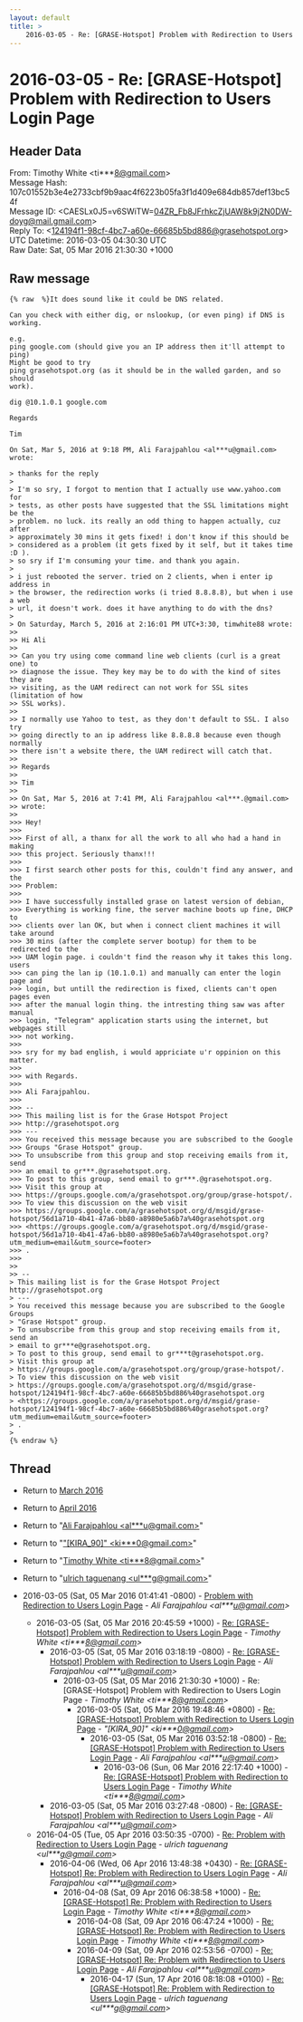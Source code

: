```yaml
---
layout: default
title: >
    2016-03-05 - Re: [GRASE-Hotspot] Problem with Redirection to Users Login Page
---
```


# 2016-03-05 - Re: [GRASE-Hotspot] Problem with Redirection to Users Login Page

## Header Data

From: Timothy White \<ti***8@gmail.com\><br>
Message Hash: 107c01552b3e4e2733cbf9b9aac4f6223b05fa3f1d409e684db857def13bc54f<br>
Message ID: \<CAESLx0J5=v6SWiTW=04ZR_Fb8JFrhkcZjUAW8k9j2N0DW-doyg@mail.gmail.com\><br>
Reply To: \<124194f1-98cf-4bc7-a60e-66685b5bd886@grasehotspot.org\><br>
UTC Datetime: 2016-03-05 04:30:30 UTC<br>
Raw Date: Sat, 05 Mar 2016 21:30:30 +1000<br>

## Raw message

```
{% raw  %}It does sound like it could be DNS related.

Can you check with either dig, or nslookup, (or even ping) if DNS is
working.

e.g.
ping google.com (should give you an IP address then it'll attempt to ping)
Might be good to try
ping grasehotspot.org (as it should be in the walled garden, and so should
work).

dig @10.1.0.1 google.com

Regards

Tim

On Sat, Mar 5, 2016 at 9:18 PM, Ali Farajpahlou <al***u@gmail.com>
wrote:

> thanks for the reply
>
> I'm so sry, I forgot to mention that I actually use www.yahoo.com for
> tests, as other posts have suggested that the SSL limitations might be the
> problem. no luck. its really an odd thing to happen actually, cuz after
> approximately 30 mins it gets fixed! i don't know if this should be
> considered as a problem (it gets fixed by it self, but it takes time :D ).
> so sry if I'm consuming your time. and thank you again.
>
> i just rebooted the server. tried on 2 clients, when i enter ip address in
> the browser, the redirection works (i tried 8.8.8.8), but when i use a web
> url, it doesn't work. does it have anything to do with the dns?
>
> On Saturday, March 5, 2016 at 2:16:01 PM UTC+3:30, timwhite88 wrote:
>>
>> Hi Ali
>>
>> Can you try using come command line web clients (curl is a great one) to
>> diagnose the issue. They key may be to do with the kind of sites they are
>> visiting, as the UAM redirect can not work for SSL sites (limitation of how
>> SSL works).
>>
>> I normally use Yahoo to test, as they don't default to SSL. I also try
>> going directly to an ip address like 8.8.8.8 because even though normally
>> there isn't a website there, the UAM redirect will catch that.
>>
>> Regards
>>
>> Tim
>>
>> On Sat, Mar 5, 2016 at 7:41 PM, Ali Farajpahlou <al***.@gmail.com>
>> wrote:
>>
>>> Hey!
>>>
>>> First of all, a thanx for all the work to all who had a hand in making
>>> this project. Seriously thanx!!!
>>>
>>> I first search other posts for this, couldn't find any answer, and the
>>> Problem:
>>>
>>> I have successfully installed grase on latest version of debian,
>>> Everything is working fine, the server machine boots up fine, DHCP to
>>> clients over lan OK, but when i connect client machines it will take around
>>> 30 mins (after the complete server bootup) for them to be redirected to the
>>> UAM login page. i couldn't find the reason why it takes this long. users
>>> can ping the lan ip (10.1.0.1) and manually can enter the login page and
>>> login, but untill the redirection is fixed, clients can't open pages even
>>> after the manual login thing. the intresting thing saw was after manual
>>> login, "Telegram" application starts using the internet, but webpages still
>>> not working.
>>>
>>> sry for my bad english, i would appriciate u'r oppinion on this matter.
>>>
>>> with Regards.
>>>
>>> Ali Farajpahlou.
>>>
>>> --
>>> This mailing list is for the Grase Hotspot Project
>>> http://grasehotspot.org
>>> ---
>>> You received this message because you are subscribed to the Google
>>> Groups "Grase Hotspot" group.
>>> To unsubscribe from this group and stop receiving emails from it, send
>>> an email to gr***.@grasehotspot.org.
>>> To post to this group, send email to gr***.@grasehotspot.org.
>>> Visit this group at
>>> https://groups.google.com/a/grasehotspot.org/group/grase-hotspot/.
>>> To view this discussion on the web visit
>>> https://groups.google.com/a/grasehotspot.org/d/msgid/grase-hotspot/56d1a710-4b41-47a6-bb80-a8980e5a6b7a%40grasehotspot.org
>>> <https://groups.google.com/a/grasehotspot.org/d/msgid/grase-hotspot/56d1a710-4b41-47a6-bb80-a8980e5a6b7a%40grasehotspot.org?utm_medium=email&utm_source=footer>
>>> .
>>>
>>
>> --
> This mailing list is for the Grase Hotspot Project http://grasehotspot.org
> ---
> You received this message because you are subscribed to the Google Groups
> "Grase Hotspot" group.
> To unsubscribe from this group and stop receiving emails from it, send an
> email to gr***e@grasehotspot.org.
> To post to this group, send email to gr***t@grasehotspot.org.
> Visit this group at
> https://groups.google.com/a/grasehotspot.org/group/grase-hotspot/.
> To view this discussion on the web visit
> https://groups.google.com/a/grasehotspot.org/d/msgid/grase-hotspot/124194f1-98cf-4bc7-a60e-66685b5bd886%40grasehotspot.org
> <https://groups.google.com/a/grasehotspot.org/d/msgid/grase-hotspot/124194f1-98cf-4bc7-a60e-66685b5bd886%40grasehotspot.org?utm_medium=email&utm_source=footer>
> .
>
{% endraw %}
```

## Thread

+ Return to [March 2016](/archive/2016/03)
+ Return to [April 2016](/archive/2016/04)

+ Return to "[Ali Farajpahlou <al***u<span>@</span>gmail.com>](/authors/al___u_at_gmail_com)"
+ Return to "["[KIRA_90]" <ki***0<span>@</span>gmail.com>](/authors/ki___0_at_gmail_com)"
+ Return to "[Timothy White <ti***8<span>@</span>gmail.com>](/authors/ti___8_at_gmail_com)"
+ Return to "[ulrich taguenang <ul***g<span>@</span>gmail.com>](/authors/ul___g_at_gmail_com)"

+ 2016-03-05 (Sat, 05 Mar 2016 01:41:41 -0800) - [Problem with Redirection to Users Login Page](/archive/2016/03/fed4f8b2e69e997ea18eedd694e9c99ace89a4db24fba8cf315acfa70b486b38) - _Ali Farajpahlou \<al***u@gmail.com\>_
  + 2016-03-05 (Sat, 05 Mar 2016 20:45:59 +1000) - [Re: [GRASE-Hotspot] Problem with Redirection to Users Login Page](/archive/2016/03/b186e053998c9057a524110e7c0d09e1c422c5b6ce0cdeb241d6bac1d4ba9202) - _Timothy White \<ti***8@gmail.com\>_
    + 2016-03-05 (Sat, 05 Mar 2016 03:18:19 -0800) - [Re: [GRASE-Hotspot] Problem with Redirection to Users Login Page](/archive/2016/03/d899de0798bc076558bbc7d290db0713409e2fd5e35ca50d291ea4f11b7fe2f3) - _Ali Farajpahlou \<al***u@gmail.com\>_
      + 2016-03-05 (Sat, 05 Mar 2016 21:30:30 +1000) - Re: [GRASE-Hotspot] Problem with Redirection to Users Login Page - _Timothy White \<ti***8@gmail.com\>_
        + 2016-03-05 (Sat, 05 Mar 2016 19:48:46 +0800) - [Re: [GRASE-Hotspot] Problem with Redirection to Users Login Page](/archive/2016/03/dc4e241bac32265a6ec25c93f83f388aa1a8219eae824a2702017bee3dd62eb3) - _"[KIRA_90]" \<ki***0@gmail.com\>_
          + 2016-03-05 (Sat, 05 Mar 2016 03:52:18 -0800) - [Re: [GRASE-Hotspot] Problem with Redirection to Users Login Page](/archive/2016/03/f3c9486f68a2a962651348547d8b68310e482381f47b1f27b07d77a0bea66c79) - _Ali Farajpahlou \<al***u@gmail.com\>_
            + 2016-03-06 (Sun, 06 Mar 2016 22:17:40 +1000) - [Re: [GRASE-Hotspot] Problem with Redirection to Users Login Page](/archive/2016/03/3caa98e386cbfca8b9b4e847ab0d3634d9627a70b1a632210a19c9eb83cfb41d) - _Timothy White \<ti***8@gmail.com\>_
    + 2016-03-05 (Sat, 05 Mar 2016 03:27:48 -0800) - [Re: [GRASE-Hotspot] Problem with Redirection to Users Login Page](/archive/2016/03/09c4fb141b2f845a1d8e264a80f99306c4824c3898a178b09dfc044e602191e7) - _Ali Farajpahlou \<al***u@gmail.com\>_
  + 2016-04-05 (Tue, 05 Apr 2016 03:50:35 -0700) - [Re: Problem with Redirection to Users Login Page](/archive/2016/04/bea3b05965c52df39c3578211cf39edd0778ac98afc3177cc51e5cab760628a1) - _ulrich taguenang \<ul***g@gmail.com\>_
    + 2016-04-06 (Wed, 06 Apr 2016 13:48:38 +0430) - [Re: [GRASE-Hotspot] Re: Problem with Redirection to Users Login Page](/archive/2016/04/1da6f7f2fce49bb4856fc4f0e042ec964dc20510789d6f56d06e951ce983a91e) - _Ali Farajpahlou \<al***u@gmail.com\>_
      + 2016-04-08 (Sat, 09 Apr 2016 06:38:58 +1000) - [Re: [GRASE-Hotspot] Re: Problem with Redirection to Users Login Page](/archive/2016/04/d16ff93bbc158f37b2f5b4f8607984d650006485e234742740d8637e9dac186b) - _Timothy White \<ti***8@gmail.com\>_
        + 2016-04-08 (Sat, 09 Apr 2016 06:47:24 +1000) - [Re: [GRASE-Hotspot] Re: Problem with Redirection to Users Login Page](/archive/2016/04/1771d62273d063799ab339d7fcf1d95d8a112ae6d763bad607c199ca6d171234) - _Timothy White \<ti***8@gmail.com\>_
        + 2016-04-09 (Sat, 09 Apr 2016 02:53:56 -0700) - [Re: [GRASE-Hotspot] Re: Problem with Redirection to Users Login Page](/archive/2016/04/61a10b0c6cf317828686c8089114246298623c5c92a41f26a362cb9003b12edd) - _Ali Farajpahlou \<al***u@gmail.com\>_
          + 2016-04-17 (Sun, 17 Apr 2016 08:18:08 +0100) - [Re: [GRASE-Hotspot] Re: Problem with Redirection to Users Login Page](/archive/2016/04/88a3c35935aa735524a99557e324ab150606aa39d92f17a1b047215d0c5e8bac) - _ulrich taguenang \<ul***g@gmail.com\>_

